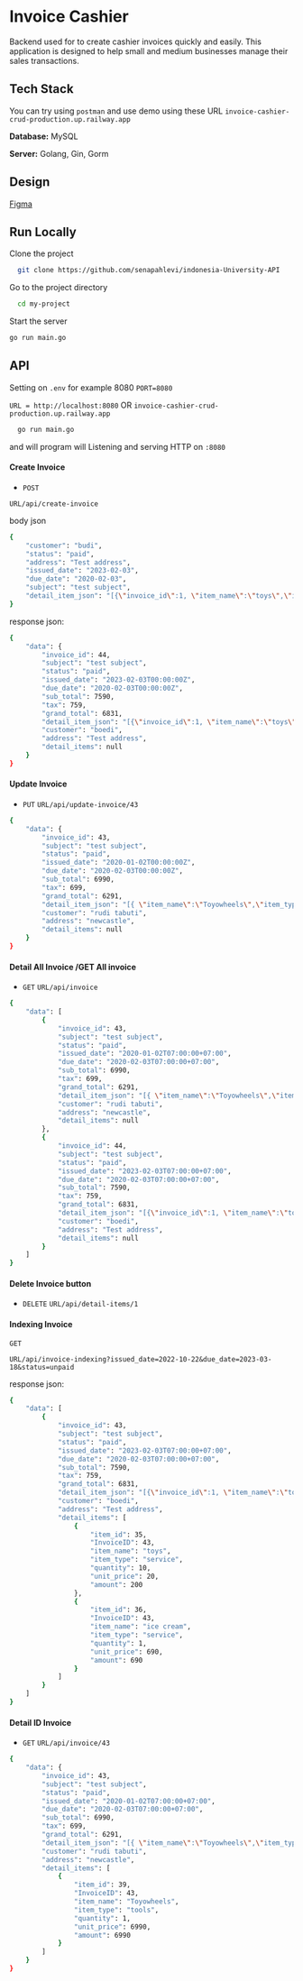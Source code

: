 
# Invoice Cashier

Backend used for to create cashier invoices quickly and easily. This application is designed to help small and medium businesses manage their sales transactions.



## Tech Stack
You can try using `postman` and use demo 
using these URL `invoice-cashier-crud-production.up.railway.app` 

**Database:** MySQL

**Server:** Golang, Gin, Gorm


## Design

[Figma](https://www.figma.com/file/K27Xkg85MNvWKrJzXudpxI/Invoice-System-Cashier?type=design&node-id=0%3A1&mode=design&t=HA7D6oRAAQtkTd2b-1)


## Run Locally

Clone the project

```bash
  git clone https://github.com/senapahlevi/indonesia-University-API
```

Go to the project directory

```bash
  cd my-project
```

Start the server

```bash
go run main.go
```


## API

Setting on `.env` for example 8080
`PORT=8080`

`URL = http://localhost:8080` OR `invoice-cashier-crud-production.up.railway.app`

```bash
  go run main.go
```
and will program will Listening and serving HTTP on `:8080`
#### Create Invoice 
- `POST`

`URL/api/create-invoice`

body json 
```bash
{
    "customer": "budi",
    "status": "paid",
    "address": "Test address",
    "issued_date": "2023-02-03",
    "due_date": "2020-02-03",
    "subject": "test subject",
    "detail_item_json": "[{\"invoice_id\":1, \"item_name\":\"toys\",\"item_type\":\"service\",\"quantity\":10,\"unit_price\":20 },{\"invoice_id\":1, \"item_name\":\"ice cream\",\"item_type\":\"service\",\"quantity\":1,\"unit_price\":690 }]"
}
```
response json:
```bash
{
    "data": {
        "invoice_id": 44,
        "subject": "test subject",
        "status": "paid",
        "issued_date": "2023-02-03T00:00:00Z",
        "due_date": "2020-02-03T00:00:00Z",
        "sub_total": 7590,
        "tax": 759,
        "grand_total": 6831,
        "detail_item_json": "[{\"invoice_id\":1, \"item_name\":\"toys\",\"item_type\":\"service\",\"quantity\":10,\"unit_price\":20 },{\"invoice_id\":1, \"item_name\":\"ice cream\",\"item_type\":\"service\",\"quantity\":1,\"unit_price\":690 }]",
        "customer": "boedi",
        "address": "Test address",
        "detail_items": null
    }
}
```
#### Update Invoice  
- `PUT`
`URL/api/update-invoice/43`
```bash
{
    "data": {
        "invoice_id": 43,
        "subject": "test subject",
        "status": "paid",
        "issued_date": "2020-01-02T00:00:00Z",
        "due_date": "2020-02-03T00:00:00Z",
        "sub_total": 6990,
        "tax": 699,
        "grand_total": 6291,
        "detail_item_json": "[{ \"item_name\":\"Toyowheels\",\"item_type\":\"tools\",\"quantity\":1,\"unit_price\":6990}]",
        "customer": "rudi tabuti",
        "address": "newcastle",
        "detail_items": null
    }
}
```

#### Detail All Invoice /GET All invoice
- `GET`
`URL/api/invoice`

```bash
{
    "data": [
        {
            "invoice_id": 43,
            "subject": "test subject",
            "status": "paid",
            "issued_date": "2020-01-02T07:00:00+07:00",
            "due_date": "2020-02-03T07:00:00+07:00",
            "sub_total": 6990,
            "tax": 699,
            "grand_total": 6291,
            "detail_item_json": "[{ \"item_name\":\"Toyowheels\",\"item_type\":\"tools\",\"quantity\":1,\"unit_price\":6990}]",
            "customer": "rudi tabuti",
            "address": "newcastle",
            "detail_items": null
        },
        {
            "invoice_id": 44,
            "subject": "test subject",
            "status": "paid",
            "issued_date": "2023-02-03T07:00:00+07:00",
            "due_date": "2020-02-03T07:00:00+07:00",
            "sub_total": 7590,
            "tax": 759,
            "grand_total": 6831,
            "detail_item_json": "[{\"invoice_id\":1, \"item_name\":\"toys\",\"item_type\":\"service\",\"quantity\":10,\"unit_price\":20 },{\"invoice_id\":1, \"item_name\":\"ice cream\",\"item_type\":\"service\",\"quantity\":1,\"unit_price\":690 }]",
            "customer": "boedi",
            "address": "Test address",
            "detail_items": null
        }
    ]
}
```
#### Delete Invoice button  
- `DELETE`
`URL/api/detail-items/1`
 
 
#### Indexing Invoice 
`GET`

`URL/api/invoice-indexing?issued_date=2022-10-22&due_date=2023-03-18&status=unpaid` 



response json:
```bash
{
    "data": [
        {
            "invoice_id": 43,
            "subject": "test subject",
            "status": "paid",
            "issued_date": "2023-02-03T07:00:00+07:00",
            "due_date": "2020-02-03T07:00:00+07:00",
            "sub_total": 7590,
            "tax": 759,
            "grand_total": 6831,
            "detail_item_json": "[{\"invoice_id\":1, \"item_name\":\"toys\",\"item_type\":\"service\",\"quantity\":10,\"unit_price\":20 },{\"invoice_id\":1, \"item_name\":\"ice cream\",\"item_type\":\"service\",\"quantity\":1,\"unit_price\":690 }]",
            "customer": "boedi",
            "address": "Test address",
            "detail_items": [
                {
                    "item_id": 35,
                    "InvoiceID": 43,
                    "item_name": "toys",
                    "item_type": "service",
                    "quantity": 10,
                    "unit_price": 20,
                    "amount": 200
                },
                {
                    "item_id": 36,
                    "InvoiceID": 43,
                    "item_name": "ice cream",
                    "item_type": "service",
                    "quantity": 1,
                    "unit_price": 690,
                    "amount": 690
                }
            ]
        }
    ]
}
```
#### Detail ID Invoice  

- `GET`
`URL/api/invoice/43`
```bash
{
    "data": {
        "invoice_id": 43,
        "subject": "test subject",
        "status": "paid",
        "issued_date": "2020-01-02T07:00:00+07:00",
        "due_date": "2020-02-03T07:00:00+07:00",
        "sub_total": 6990,
        "tax": 699,
        "grand_total": 6291,
        "detail_item_json": "[{ \"item_name\":\"Toyowheels\",\"item_type\":\"tools\",\"quantity\":1,\"unit_price\":6990}]",
        "customer": "rudi tabuti",
        "address": "newcastle",
        "detail_items": [
            {
                "item_id": 39,
                "InvoiceID": 43,
                "item_name": "Toyowheels",
                "item_type": "tools",
                "quantity": 1,
                "unit_price": 6990,
                "amount": 6990
            }
        ]
    }
}
```



